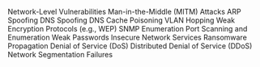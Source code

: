 Network-Level Vulnerabilities
Man-in-the-Middle (MITM) Attacks
ARP Spoofing
DNS Spoofing
DNS Cache Poisoning
VLAN Hopping
Weak Encryption Protocols (e.g., WEP)
SNMP Enumeration
Port Scanning and Enumeration
Weak Passwords
Insecure Network Services
Ransomware Propagation
Denial of Service (DoS)
Distributed Denial of Service (DDoS)
Network Segmentation Failures
